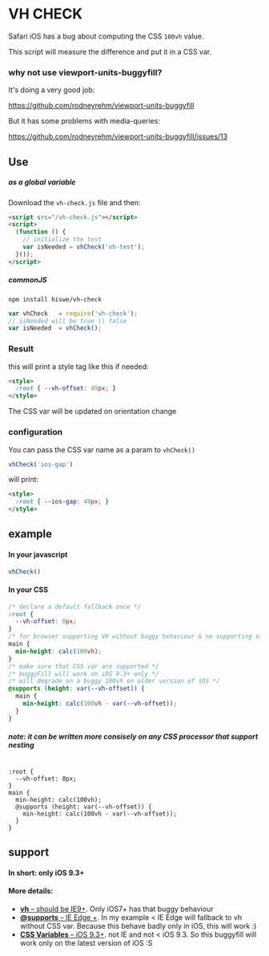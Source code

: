 # VH CHECK

Safari iOS has a bug about computing the CSS `100vh` value.

This script will measure the difference and put it in a CSS var.

### why not use viewport-units-buggyfill?

It's doing a very good job:

https://github.com/rodneyrehm/viewport-units-buggyfill

But it has some problems with media-queries:

https://github.com/rodneyrehm/viewport-units-buggyfill/issues/13

## Use

##### as a global variable

Download the `vh-check.js` file and then:

```html
<script src="/vh-check.js"></script>
<script>
  (function () {
    // initialize the test
    var isNeeded = vhCheck('vh-test');
  }());
</script>

```

##### commonJS

```
npm install hiswe/vh-check
```

```js
var vhCheck   = require('vh-check');
// isNeeded will be true || false
var isNeeded  = vhCheck();
```

### Result

this will print a style tag like this if needed:

```html
<style>
  :root { --vh-offset: 49px; }
</style>
```

The CSS var will be updated on orientation change

### configuration

You can pass the CSS var name as a param to `vhCheck()`

```js
vhCheck('ios-gap')
```

will print:


```html
<style>
  :root { --ios-gap: 49px; }
</style>
```

## example

#### In your javascript

```js
vhCheck()
```

#### In your CSS

```css
/* declare a default fallback once */
:root {
  --vh-offset: 0px;
}
/* for browser supporting VH without buggy behaviour & no supporting of CSS var */
main {
  min-height: calc(100vh);
}
/* make sure that CSS var are supported */
/* buggyFill will work on iOS 9.3+ only */
/* will degrade on a buggy 100vh on older version of iOS */
@supports (height: var(--vh-offset)) {
  main {
    min-height: calc(100vh - var(--vh-offset));
  }
}

```

##### note: it can be written more consisely on any CSS processor that support nesting

```stylus

:root {
  --vh-offset: 0px;
}
main {
  min-height: calc(100vh);
  @supports (height: var(--vh-offset)) {
    min-height: calc(100vh - var(--vh-offset));
  }
}
```

## support

#### In short: only iOS 9.3+

#### More details:

- [**vh** – should be IE9+](http://caniuse.com/#search=vh). Only iOS7+ has that buggy behaviour
- [**@supports** – IE Edge +](http://caniuse.com/#feat=css-supports-api). In my example < IE Edge will fallback to vh without CSS var. Because this behave badly only in iOS, this will work :)
- [**CSS Variables** – iOS 9.3+](http://caniuse.com/#feat=css-variables). not IE and not < iOS 9.3. So this buggyfill will work only on the latest version of iOS :S
